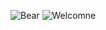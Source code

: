 
![Bear](https://media.giphy.com/media/dzaUX7CAG0Ihi/giphy.gif) ![Welcomne](https://media.giphy.com/media/ASd0Ukj0y3qMM/giphy.gif)
